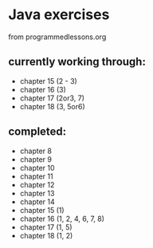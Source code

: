 # Java exercises

from programmedlessons.org

## currently working through:

* chapter 15 (2 - 3)
* chapter 16 (3)
* chapter 17 (2or3, 7)
* chapter 18 (3, 5or6)

## completed:
 
* chapter 8
* chapter 9
* chapter 10
* chapter 11
* chapter 12
* chapter 13
* chapter 14
* chapter 15 (1)
* chapter 16 (1, 2, 4, 6, 7, 8)
* chapter 17 (1, 5)
* chapter 18 (1, 2)